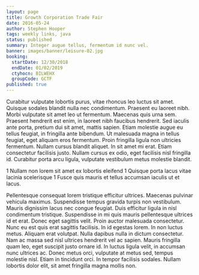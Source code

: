 ```yaml
---
layout: page
title: Growth Corporation Trade Fair
date: 2016-05-24
author: Stephen Hooper
tags: weekly links, java
status: published
summary: Integer augue tellus, fermentum id nunc vel.
banner: images/banner/leisure-02.jpg
booking:
  startDate: 12/30/2018
  endDate: 01/02/2019
  ctyhocn: BILWEHX
  groupCode: GCTF
published: true
---
```

Curabitur vulputate lobortis purus, vitae rhoncus leo luctus sit amet. Quisque sodales blandit nulla nec condimentum. Praesent eu laoreet nibh. Morbi vulputate sit amet leo ut fermentum. Maecenas quis urna sem. Praesent hendrerit est enim, in laoreet nibh faucibus hendrerit. Sed iaculis ante porta, pretium dui sit amet, mattis sapien. Etiam molestie augue eu tellus feugiat, in fringilla ante bibendum.
Ut malesuada magna in tellus feugiat, eget aliquam eros fermentum. Proin fringilla ligula non ultricies fermentum. Nullam cursus blandit aliquet. In sit amet mi erat. Etiam consectetur facilisis justo. Nullam cursus ex odio, eget facilisis nisl fringilla id. Curabitur porta arcu ligula, vulputate vestibulum metus molestie blandit.

1 Nullam non lorem sit amet ex lobortis eleifend
1 Quisque porta lacus vitae lacinia scelerisque
1 Fusce quis mauris et tellus accumsan iaculis ut et lacus.

Pellentesque consequat lorem tristique efficitur ultrices. Maecenas pulvinar vehicula maximus. Suspendisse tempus gravida turpis non vestibulum. Mauris dignissim lacus nec congue feugiat. Duis efficitur ligula in nisl condimentum tristique. Suspendisse in mi quis mauris pellentesque ultrices id et erat. Donec eget sagittis velit. Proin auctor malesuada consectetur.
Nunc eu est quis erat sagittis facilisis. In id egestas lorem. In non luctus metus. Aliquam erat volutpat. Nulla dapibus nulla in dictum consectetur. Nam ac massa sed nisl ultrices hendrerit vel ac sapien. Mauris fringilla quam leo, eget suscipit justo ornare id. In luctus ligula velit, in accumsan nunc ultrices ac. Donec metus orci, vulputate at metus sed, tempus molestie nisl. Etiam in tincidunt orci. In tempor facilisis sodales. Nullam lobortis dolor elit, sit amet fringilla magna mollis non.
